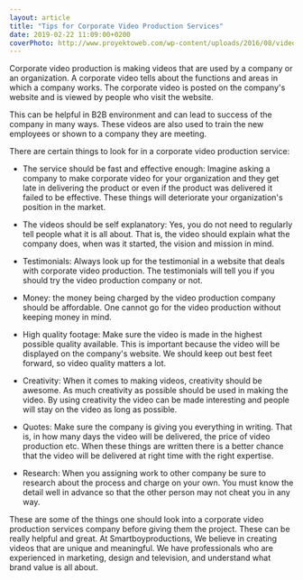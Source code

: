 ```yaml
---
layout: article
title: "Tips for Corporate Video Production Services"
date: 2019-02-22 11:09:00+0200
coverPhoto: http://www.proyektoweb.com/wp-content/uploads/2016/08/video_production_services_bonita_springs.jpg
---
```


Corporate video production is making videos that are used by a company or an organization. A corporate video tells about the functions and areas in which a company works. The corporate video is posted on the company's website and is viewed by people who visit the website.

This can be helpful in B2B environment and can lead to success of the company in many ways. These videos are also used to train the new employees or shown to a company they are meeting.

There are certain things to look for in a corporate video production service:

- The service should be fast and effective enough: Imagine asking a company to make corporate video for your organization and they get late in delivering the product or even if the product was delivered it failed to be effective. These things will deteriorate your organization's position in the market.

- The videos should be self explanatory: Yes, you do not need to regularly tell people what it is all about. That is, the video should explain what the company does, when was it started, the vision and mission in mind.

- Testimonials: Always look up for the testimonial in a website that deals with corporate video production. The testimonials will tell you if you should try the video production company or not.

- Money: the money being charged by the video production company should be affordable. One cannot go for the video production without keeping money in mind.

- High quality footage: Make sure the video is made in the highest possible quality available. This is important because the video will be displayed on the company's website. We should keep out best feet forward, so video quality matters a lot.

- Creativity: When it comes to making videos, creativity should be awesome. As much creativity as possible should be used in making the video. By using creativity the video can be made interesting and people will stay on the video as long as possible.

- Quotes: Make sure the company is giving you everything in writing. That is, in how many days the video will be delivered, the price of video production etc. When these things are written there is a better chance that the video will be delivered at right time with the right expertise.

- Research: When you assigning work to other company be sure to research about the process and charge on your own. You must know the detail well in advance so that the other person may not cheat you in any way.

These are some of the things one should look into a corporate video production services company before giving them the project. These can be really helpful and great. At Smartboyproductions, We believe in creating videos that are unique and meaningful. We have professionals who are experienced in marketing, design and television, and understand what brand value is all about.

